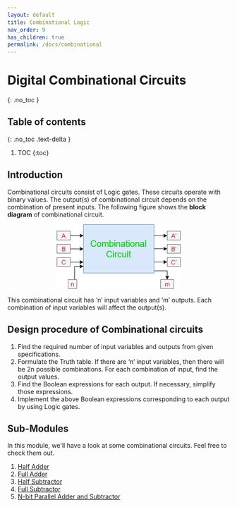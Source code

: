 ```yaml
---
layout: default
title: Combinational Logic
nav_order: 9
has_children: true
permalink: /docs/combinational
---
```

# Digital Combinational Circuits
{: .no_toc }

## Table of contents
{: .no_toc .text-delta }

1. TOC
{:toc}

## Introduction

Combinational circuits consist of Logic gates. These circuits operate with binary values. The output(s) of combinational circuit depends on the combination of present inputs. The following figure shows the **block diagram** of combinational circuit.

<div style="text-align:center"><img src="../../assets/images/combinational1.jpg" /></div>

This combinational circuit has ‘n’ input variables and ‘m’ outputs. Each combination of input variables will affect the output(s).


## Design procedure of Combinational circuits

1.  Find the required number of input variables and outputs from given specifications.   
1.  Formulate the Truth table. If there are ‘n’ input variables, then there will be 2n possible combinations. For each combination of input, find the output values.   
1.  Find the Boolean expressions for each output. If necessary, simplify those expressions.   
1.  Implement the above Boolean expressions corresponding to each output by using Logic gates.


## Sub-Modules

In this module, we'll have a look at some combinational circuits. Feel free to check them out. 

1. [Half Adder](https://learn.circuitverse.org/docs/Combinational/half_adder.html)
2. [Full Adder](https://learn.circuitverse.org/docs/Combinational/full_adder.html)
3. [Half Subtractor](https://learn.circuitverse.org/docs/Combinational/half_sub.html)
4. [Full Subtractor](https://learn.circuitverse.org/docs/Combinational/full_sub.html)
5. [N-bit Parallel Adder and Subtractor](https://learn.circuitverse.org/docs/Combinational/N-Bit%20Parallel%20Adder%20&%20Subtractor.html)
